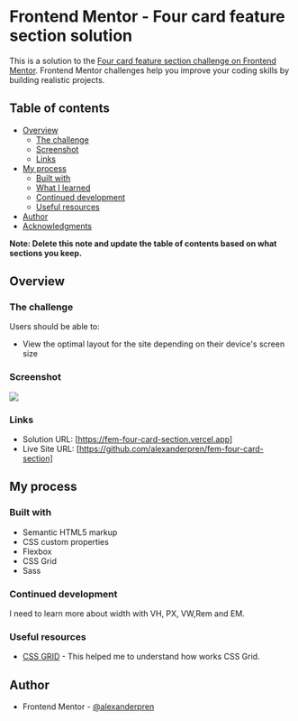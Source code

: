# Frontend Mentor - Four card feature section solution

This is a solution to the [Four card feature section challenge on Frontend Mentor](https://www.frontendmentor.io/challenges/four-card-feature-section-weK1eFYK). Frontend Mentor challenges help you improve your coding skills by building realistic projects. 

## Table of contents

- [Overview](#overview)
  - [The challenge](#the-challenge)
  - [Screenshot](#screenshot)
  - [Links](#links)
- [My process](#my-process)
  - [Built with](#built-with)
  - [What I learned](#what-i-learned)
  - [Continued development](#continued-development)
  - [Useful resources](#useful-resources)
- [Author](#author)
- [Acknowledgments](#acknowledgments)

**Note: Delete this note and update the table of contents based on what sections you keep.**

## Overview

### The challenge

Users should be able to:

- View the optimal layout for the site depending on their device's screen size

### Screenshot

![](./screenshot.png)

### Links

- Solution URL: [https://fem-four-card-section.vercel.app]
- Live Site URL: [https://github.com/alexanderpren/fem-four-card-section]

## My process

### Built with

- Semantic HTML5 markup
- CSS custom properties
- Flexbox
- CSS Grid
- Sass



### Continued development

I need to learn more about width with VH, PX, VW,Rem and EM.

### Useful resources

- [CSS GRID](https://css-tricks.com/snippets/css/complete-guide-grid/) - This helped me to understand how works CSS Grid.

## Author

- Frontend Mentor - [@alexanderpren](https://www.frontendmentor.io/profile/alexanderpren)
